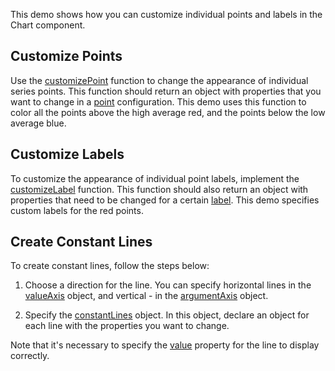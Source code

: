 This demo shows how you can customize individual points and labels in the Chart component.

## Customize Points

Use the [customizePoint](/Documentation/ApiReference/UI_Components/dxChart/Configuration/#customizePoint) function to change the appearance of individual series points. This function should return an object with properties that you want to change in a [point](/Documentation/ApiReference/UI_Components/dxChart/Configuration/series/point/) configuration. This demo uses this function to color all the points above the high average red, and the points below the low average blue.

## Customize Labels

To customize the appearance of individual point labels, implement the [customizeLabel](/Documentation/ApiReference/UI_Components/dxChart/Configuration/#customizeLabel) function. This function should also return an object with properties that need to be changed for a certain [label](/Documentation/ApiReference/UI_Components/dxChart/Configuration/series/label/). This demo specifies custom labels for the red points.

## Create Constant Lines

To create constant lines, follow the steps below:

1. Choose a direction for the line. You can specify horizontal lines in the [valueAxis](/Documentation/ApiReference/UI_Components/dxChart/Configuration/valueAxis/) object, and vertical - in the [argumentAxis](/Documentation/ApiReference/UI_Components/dxChart/Configuration/argumentAxis/) object.

2. Specify the [constantLines](/Documentation/ApiReference/UI_Components/dxChart/Configuration/valueAxis/constantLines/) object. In this object, declare an object for each line with the properties you want to change.

Note that it's necessary to specify the [value](/Documentation/ApiReference/UI_Components/dxChart/Configuration/valueAxis/constantLines/#value) property for the line to display correctly.

